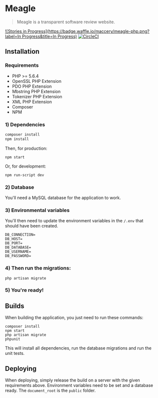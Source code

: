 
# Meagle
> Meagle is a transparent software review website. 

[![Stories in Progress](https://badge.waffle.io/maccery/meagle-php.png?label=In Progress&title=In Progress)](https://waffle.io/maccery/meagle-php)
[![CircleCI](https://circleci.com/gh/maccery/meagle-php.svg?style=svg)](https://circleci.com/gh/maccery/meagle-php)

## Installation
### Requirements
- PHP >= 5.6.4
- OpenSSL PHP Extension
- PDO PHP Extension
- Mbstring PHP Extension
- Tokenizer PHP Extension
- XML PHP Extension
- Composer
- NPM

### 1) Dependencies
```sh
composer install
npm install
```

Then, for production:
```
npm start
```

Or, for development:
```
npm run-script dev
```
### 2) Database
You'll need a MySQL database for the application to work.

### 3) Environmental variables
You'll then need to update the environment variables in the  ``/.env`` that should have been created.
```
DB_CONNECTION=
DB_HOST=
DB_PORT=
DB_DATABASE=
DB_USERNAME=
DB_PASSWORD=
```


### 4) Then run the migrations:
```
php artisan migrate
```

### 5) You're ready!

## Builds
When building the application, you just need to run these commands:
```
composer install
npm start
php artisan migrate
phpunit
```

This will install all dependencies, run the database migrations and run the unit tests. 

## Deploying
When deploying, simply release the build on a server with the given requirements above. Environment variables need to be set and a database ready. The `document_root` is the `public` folder.

